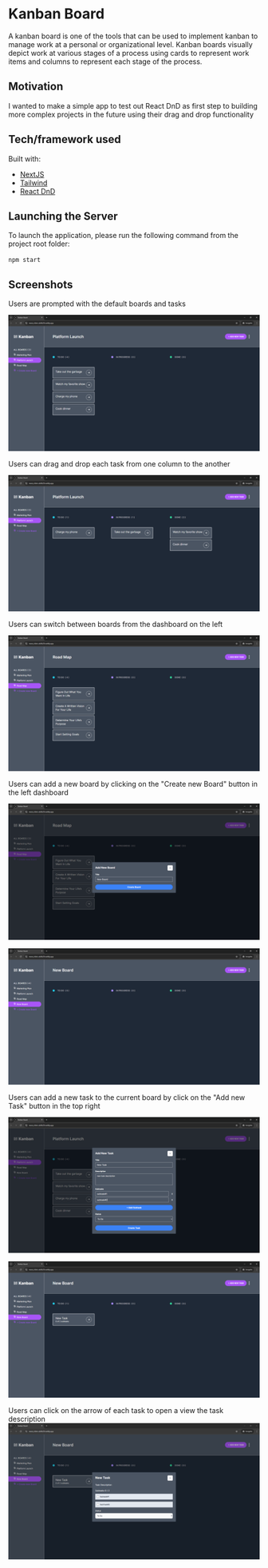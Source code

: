# Kanban Board

A kanban board is one of the tools that can be used to implement kanban to manage work at a personal or organizational level. Kanban boards visually depict work at various stages of a process using cards to represent work items and columns to represent each stage of the process.

## Motivation

I wanted to make a simple app to test out React DnD as first step to building more complex projects in the future using their drag and drop functionality

## Tech/framework used

Built with:

- [NextJS](https://github.com/vercel/next.js/)
- [Tailwind](https://github.com/tailwindlabs/tailwindcss)
- [React DnD](https://github.com/react-dnd/react-dnd)

## Launching the Server

To launch the application, please run the following command from the project root folder:

`npm start`

## Screenshots

Users are prompted with the default boards and tasks

![](/public/img/KB1.PNG)

Users can drag and drop each task from one column to the another

![](/public/img/KB2.PNG)

Users can switch between boards from the dashboard on the left

![](/public/img/KB3.PNG)

Users can add a new board by clicking on the "Create new Board" button in the left dashboard

![](/public/img/KB4.PNG)

![](/public/img/KB5.PNG)

Users can add a new task to the current board by click on the "Add new Task" button in the top right

![](/public/img/KB8.PNG)

![](/public/img/KB6.PNG)

Users can click on the arrow of each task to open a view the task description
![](/public/img/KB9.PNG)
